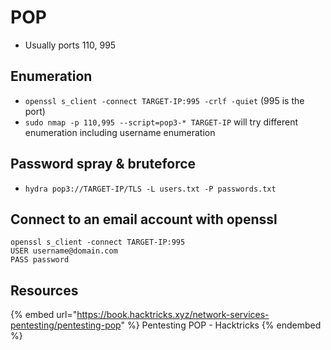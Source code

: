 # POP

- Usually ports 110, 995

## Enumeration

- `openssl s_client -connect TARGET-IP:995 -crlf -quiet` (995 is the port)
- `sudo nmap -p 110,995 --script=pop3-* TARGET-IP` will try different enumeration including username enumeration

## Password spray & bruteforce

- `hydra pop3://TARGET-IP/TLS -L users.txt -P passwords.txt` 

## Connect to an email account with openssl

```
openssl s_client -connect TARGET-IP:995
USER username@domain.com
PASS password
```

## Resources

{% embed url="https://book.hacktricks.xyz/network-services-pentesting/pentesting-pop" %} Pentesting POP - Hacktricks {% endembed %}  